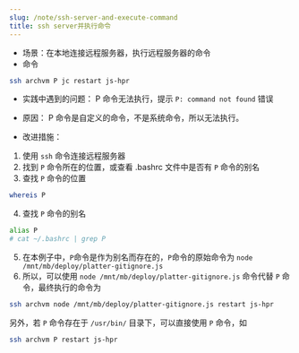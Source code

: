 ```yaml
---
slug: /note/ssh-server-and-execute-command
title: ssh server并执行命令
---
```

- 场景：在本地连接远程服务器，执行远程服务器的命令
- 命令
```bash
ssh archvm P jc restart js-hpr
```

- 实践中遇到的问题：
P 命令无法执行，提示 `P: command not found` 错误

- 原因：
P 命令是自定义的命令，不是系统命令，所以无法执行。

- 改进措施：
1. 使用 `ssh` 命令连接远程服务器
2. 找到 `P` 命令所在的位置，或查看 .bashrc 文件中是否有 `P` 命令的别名
3. 查找 `P` 命令的位置
```bash
whereis P
```
4. 查找 `P` 命令的别名
```bash
alias P
# cat ~/.bashrc | grep P
```

5. 在本例子中，`P`命令是作为别名而存在的，`P`命令的原始命令为 `node /mnt/mb/deploy/platter-gitignore.js`
6. 所以，可以使用 `node /mnt/mb/deploy/platter-gitignore.js` 命令代替 `P` 命令，最终执行的命令为
```bash
ssh archvm node /mnt/mb/deploy/platter-gitignore.js restart js-hpr
```

另外，若 `P` 命令存在于 `/usr/bin/` 目录下，可以直接使用 `P` 命令，如
```bash
ssh archvm P restart js-hpr
```
